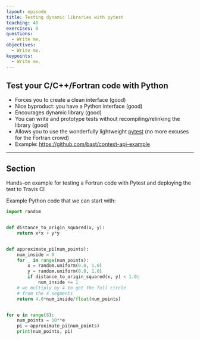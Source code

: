 ```yaml
---
layout: episode
title: Testing dynamic libraries with pytest
teaching: 40
exercises: 0
questions:
  - Write me.
objectives:
  - Write me.
keypoints:
  - Write me.
---
```


## Test your C/C++/Fortran code with Python

- Forces you to create a clean interface (good)
- Nice byproduct: you have a Python interface (good)
- Encourages dynamic library (good)
- You can write and prototype tests without recompiling/relinking the library (good)
- Allows you to use the wonderfully lightweight [pytest](http://pytest.org) (no more excuses for the Fortran crowd)
- Example: https://github.com/bast/context-api-example

---

## Section

Hands-on example for testing a Fortran code with Pytest and deploying the test to Travis CI


Example Python code that we can start with:

```python
import random


def distance_to_origin_squared(x, y):
    return x*x + y*y


def approximate_pi(num_points):
    num_inside = 0
    for _ in range(num_points):
        x = random.uniform(0.0, 1.0)
        y = random.uniform(0.0, 1.0)
        if distance_to_origin_squared(x, y) < 1.0:
            num_inside += 1
    # we multiply by 4 to get the full circle
    # from the 4 segments
    return 4.0*num_inside/float(num_points)


for e in range(8):
    num_points = 10**e
    pi = approximate_pi(num_points)
    print(num_points, pi)
```
